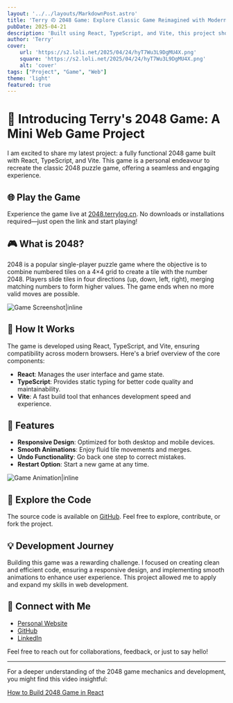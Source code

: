 ```yaml
---
layout: '../../layouts/MarkdownPost.astro'
title: 'Terry の 2048 Game: Explore Classic Game Reimagined with Modern Technologies'
pubDate: 2025-04-21
description: 'Built using React, TypeScript, and Vite, this project showcases clean code, responsive design, and smooth animations.'
author: 'Terry'
cover:
    url: 'https://s2.loli.net/2025/04/24/hyT7Wu3L9DgMU4X.png'
    square: 'https://s2.loli.net/2025/04/24/hyT7Wu3L9DgMU4X.png'
    alt: 'cover'
tags: ["Project", "Game", "Web"]
theme: 'light'
featured: true
---
```

# 🧠 Introducing Terry's 2048 Game: A Mini Web Game Project

I am excited to share my latest project: a fully functional 2048 game built with React, TypeScript, and Vite. This game is a personal endeavour to recreate the classic 2048 puzzle game, offering a seamless and engaging experience.

## 🌐 Play the Game

Experience the game live at [2048.terrylog.cn](https://2048.terrylog.cn). No downloads or installations required—just open the link and start playing!

## 🎮 What is 2048?

2048 is a popular single-player puzzle game where the objective is to combine numbered tiles on a 4×4 grid to create a tile with the number 2048. Players slide tiles in four directions (up, down, left, right), merging matching numbers to form higher values. The game ends when no more valid moves are possible.

![Game Screenshot|inline](https://s2.loli.net/2025/04/24/8g4lsfJ35tdVpQo.jpg)

## 🔧 How It Works

The game is developed using React, TypeScript, and Vite, ensuring compatibility across modern browsers. Here's a brief overview of the core components:

- **React**: Manages the user interface and game state.
- **TypeScript**: Provides static typing for better code quality and maintainability.
- **Vite**: A fast build tool that enhances development speed and experience.

## 🚀 Features

- **Responsive Design**: Optimized for both desktop and mobile devices.
- **Smooth Animations**: Enjoy fluid tile movements and merges.
- **Undo Functionality**: Go back one step to correct mistakes.
- **Restart Option**: Start a new game at any time.

![Game Animation|inline](https://s2.loli.net/2025/04/24/af6cXx1JRUpVs5T.gif)

## 📂 Explore the Code

The source code is available on [GitHub](https://github.com/Terryyyds/terrys-2048-game). Feel free to explore, contribute, or fork the project.

## 💡 Development Journey

Building this game was a rewarding challenge. I focused on creating clean and efficient code, ensuring a responsive design, and implementing smooth animations to enhance user experience. This project allowed me to apply and expand my skills in web development.

## 🔗 Connect with Me

- [Personal Website](https://terrylog.cn)
- [GitHub](https://github.com/Terryyyds)
- [LinkedIn](http://linkedin.com/in/yu-deng-396901303)

Feel free to reach out for collaborations, feedback, or just to say hello!

---

For a deeper understanding of the 2048 game mechanics and development, you might find this video insightful:

[How to Build 2048 Game in React](https://www.youtube.com/watch?v=vI0QArPnkUc)
